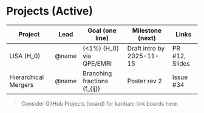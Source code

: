 # Projects (Active)

| Project | Lead | Goal (one line) | Milestone (next) | Links |
|---|---|---|---|---|
| LISA \(H_0\) | @name | \(<1\%\) \(H_0\) via QPE/EMRI | Draft intro by 2025-11-15 | PR #12, Slides |
| Hierarchical Mergers | @name | Branching fractions \(f_{ij}\) | Poster rev 2 | Issue #34 |

> Consider GitHub Projects (board) for kanban; link boards here.
